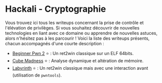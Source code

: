 # Hackali - Cryptographie

Vous trouvez ici tous les writeups concernant la prise de contrôle et l'élévation de privilèges. Si vous souhaitez découvrir de nouvelles technologies en liant avec ce domaine ou apprendre de nouvelles astuces, alors n'hésitez pas à les parcourir ! Voici la liste des writeups présents, chacun accompagnés d'une courte description :

- [Beginner Pwn 2](writeups/BeginnerPwn2/BeginnerPwn2.md) :star: : Un ret2win classique sur un ELF 64bits.
- [Cube Madness](writeups/CubeMadness/CubeMadness.md) :star: : Analyse dynamique et altération de mémoire.
- [Labyrinth](writeups/Labyrinth/Labyrinth.md) :star: : Un ret2win classique mais avec une interaction avant (utilisation de `pwntools`).
